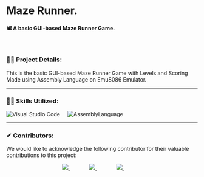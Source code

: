 # Maze Runner.

#### 📽 A basic GUI-based Maze Runner Game.

<br />

### 🕵️‍♂️ Project Details:

This is the basic GUI-based Maze Runner Game with Levels and Scoring Made using Assembly Language on Emu8086 Emulator.

---

### 🤹‍♂️ Skills Utilized:

![Visual Studio Code](https://img.shields.io/badge/-Visual%20Studio%20-333333?style=for-the-badge&logo=visual-studio-code)&nbsp;&nbsp;&nbsp;&nbsp;
![AssemblyLanguage](https://img.shields.io/badge/-Assembly%20Language-333333?style=for-the-badge&logo=8086)&nbsp;&nbsp;&nbsp;&nbsp;

---

### ✔ Contributors:

We would like to acknowledge the following contributor for their valuable contributions to this project:

<p align="center">
  <a href="https://github.com/faraasat">
    <img src="https://img.shields.io/badge/GitHub-Farasat%20Ali-181727?style=for-the-badge&logo=github"/>
  </a>&nbsp&nbsp&nbsp&nbsp&nbsp&nbsp&nbsp&nbsp&nbsp&nbsp&nbsp&nbsp
  <a href="https://github.com/faraasat">
    <img src="https://img.shields.io/badge/GitHub-Babar%20Ali-181727?style=for-the-badge&logo=github"/>
  </a>&nbsp&nbsp&nbsp&nbsp&nbsp&nbsp&nbsp&nbsp&nbsp&nbsp&nbsp&nbsp
  <a href="https://github.com/faraasat">
    <img src="https://img.shields.io/badge/GitHub-Shafai%20Tahir-181727?style=for-the-badge&logo=github"/>
  </a>&nbsp&nbsp&nbsp&nbsp&nbsp&nbsp&nbsp&nbsp&nbsp&nbsp&nbsp&nbsp
</p>
